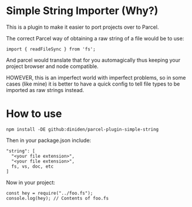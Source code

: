 # Simple String Importer (Why?)

This is a plugin to make it easier to port projects over to Parcel.

The correct Parcel way of obtaining a raw string of a file would be to use:

```
import { readFileSync } from 'fs';
```

And parcel would translate that for you automagically thus keeping your project browser and node compatible.

HOWEVER, this is an imperfect world with imperfect problems, so in some cases (like mine) it is better to have a quick config to tell file types to be imported as raw strings instead.

# How to use

```
npm install -DE github:diniden/parcel-plugin-simple-string
```

Then in your package.json include:

```
"string": [
  "<your file extension>",
  "<your file extension>",
  fs, vs, doc, etc
]
```

Now in your project:

```
const hey = require("../foo.fs");
console.log(hey); // Contents of foo.fs
```
